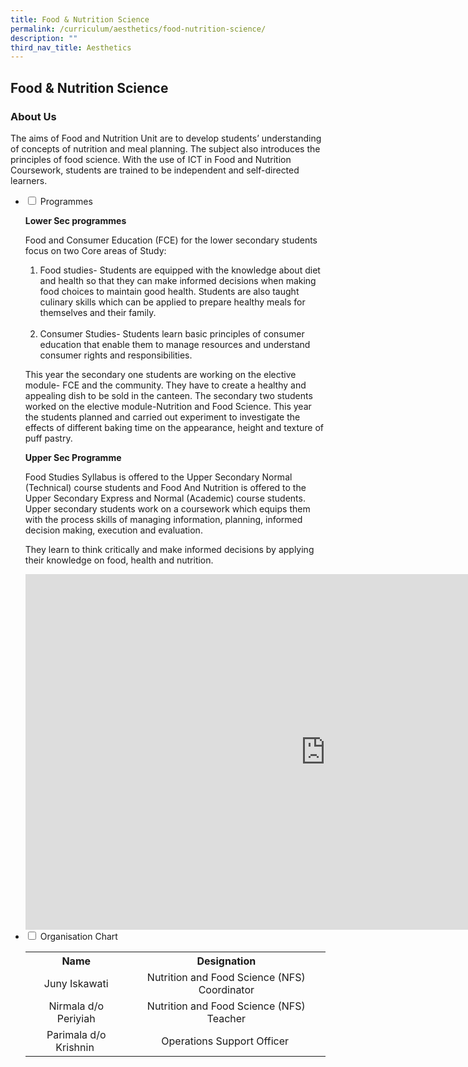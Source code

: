 ```yaml
---
title: Food & Nutrition Science
permalink: /curriculum/aesthetics/food-nutrition-science/
description: ""
third_nav_title: Aesthetics
---
```

## Food & Nutrition Science
### About Us
<p>The aims of Food and Nutrition Unit are to develop students&rsquo; understanding of concepts of nutrition and meal planning. The subject also introduces the principles of food science. With the use of ICT in Food and Nutrition Coursework, students are trained to be independent and self-directed learners.</p>
<ul class="jekyllcodex_accordion">
<li><input id="accordion1" type="checkbox" /> <label for="accordion1">Programmes</label>
<div>
<p><strong>Lower Sec programmes</strong></p>
<p>Food and Consumer Education (FCE) for the lower secondary students focus on two Core areas of Study:</p>
<ol>
<li>Food studies- Students are equipped with the knowledge about diet and health so that they can make informed decisions when making food choices to maintain good health. Students are also taught culinary skills which can be applied to prepare healthy meals for themselves and their family.<br /><br /></li>
<li>Consumer Studies- Students learn basic principles of consumer education that enable them to manage resources and understand consumer rights and responsibilities.</li>
</ol>
<p>This year the secondary one students are working on the elective module- FCE and the community. They have to create a healthy and appealing dish to be sold in the canteen. The secondary two students worked on the elective module-Nutrition and Food Science. This year the students planned and carried out experiment to investigate the effects of different baking time on the appearance, height and texture of puff pastry.</p>
<p><strong>Upper Sec Programme</strong></p>
<p>Food Studies Syllabus is offered to the Upper Secondary Normal (Technical) course students and Food And Nutrition is offered to the Upper Secondary Express and Normal (Academic) course students. Upper secondary students work on a coursework which equips them with the process skills of managing information, planning, informed decision making, execution and evaluation.</p>
<p>They learn to think critically and make informed decisions by applying their knowledge on food, health and nutrition.</p>
<iframe src="https://docs.google.com/presentation/d/e/2PACX-1vQPM_DFw1e_9Asn-AHyV7pQYmkisty4uXoQasdekGtnkBF1D6E__nQPPmhGscEA79uj60emW1sFlJ4j/embed?start=false&loop=false&delayms=5000" frameborder="0" width="960" height="569" allowfullscreen="true"></iframe>
</div>
</li>
<li><input id="accordion2" type="checkbox" /> <label for="accordion2">Organisation Chart</label>
<div>
<table style="margin-left: auto; margin-right: auto;">
<tbody>
<tr>
<th style="text-align: center;">Name</th>
<th style="text-align: center;">Designation</th>
</tr>
<tr style="text-align: center;">
<td>Juny Iskawati</td>
<td>Nutrition and Food Science (NFS) Coordinator</td>
</tr>
</tr>
<tr style="text-align: center;">
<td>Nirmala d/o Periyiah</td>
<td>Nutrition and Food Science (NFS) Teacher</td>
</tr>
<tr style="text-align: center;">
<td>Parimala d/o Krishnin&nbsp;</td>
<td>Operations Support Officer&nbsp;</td>
</tr>
</tbody>
</table>
</div>
</li>
</ul>